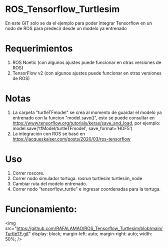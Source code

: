 # ROS_Tensorflow_Turtlesim
En este GIT solo se da el ejemplo para poder integrar Tensorflow en un nodo de ROS para predecir desde un modelo ya entrenado

# Requerimientos
1. ROS Noetic (con algunos ajustes puede funcionar en otras versiones de ROS)
2. TensorFlow v2 (con algunos ajustes puede funcionar en otras versiones de ROS)

# Notas
1. La carpeta "turtleTFmodel" se crea al momento de guardar el modelo ya entrenado con la funcion "model.save()", esto se puede consultar en https://www.tensorflow.org/tutorials/keras/save_and_load, por ejemplo:
  model.save('tfModel/turtleTFmodel', save_format='HDF5')
2. La integración con ROS se basó en https://jacqueskaiser.com/posts/2020/03/ros-tensorflow

# Uso
1. Correr roscore.
2. Correr nodo simulador tortuga.
  rosrun turtlesim turtlesim_node
3. Cambiar ruta del modelo entrenado.
4. Correr nodo "tensorflow_turtle" e ingresar coordenadas para la tortuga.

# Funcionamiento: 
<img src="https://github.com/RAFALAMAO/ROS_Tensorflow_Turtlesim/blob/main/TurtleTF.gif" 
  display: block;
  margin-left: auto;
  margin-right: auto;
  width: 50%; 
/>

